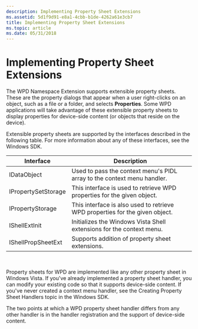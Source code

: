 ```yaml
---
description: Implementing Property Sheet Extensions
ms.assetid: 5d1f9d91-e8a1-4cbb-b1de-4262a61e3cb7
title: Implementing Property Sheet Extensions
ms.topic: article
ms.date: 05/31/2018
---
```


# Implementing Property Sheet Extensions

The WPD Namespace Extension supports extensible property sheets. These are the property dialogs that appear when a user right-clicks on an object, such as a file or a folder, and selects **Properties**. Some WPD applications will take advantage of these extensible property sheets to display properties for device-side content (or objects that reside on the device).

Extensible property sheets are supported by the interfaces described in the following table. For more information about any of these interfaces, see the Windows SDK.



| Interface           | Description                                                                  |
|---------------------|------------------------------------------------------------------------------|
| IDataObject         | Used to pass the context menu's PIDL array to the context menu handler.      |
| IPropertySetStorage | This interface is used to retrieve WPD properties for the given object.      |
| IPropertyStorage    | This interface is also used to retrieve WPD properties for the given object. |
| IShellExtInit       | Initializes the Windows Vista Shell extensions for the context menu.         |
| IShellPropSheetExt  | Supports addition of property sheet extensions.                              |



 

Property sheets for WPD are implemented like any other property sheet in Windows Vista. If you've already implemented a property sheet handler, you can modify your existing code so that it supports device-side content. If you've never created a context menu handler, see the Creating Property Sheet Handlers topic in the Windows SDK.

The two points at which a WPD property sheet handler differs from any other handler is in the handler registration and the support of device-side content.

 

 



